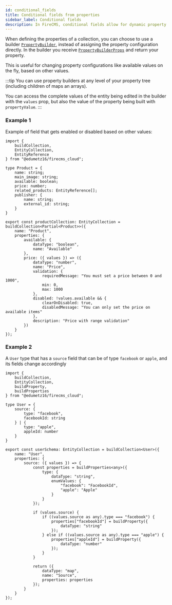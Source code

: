 ```yaml
---
id: conditional_fields
title: Conditional fields from properties
sidebar_label: Conditional fields
description: In FireCMS, conditional fields allow for dynamic property configurations within your collection schemas, offering responsive interfaces that adapt to other property values in real time. The `PropertyBuilder` function enables you to construct properties whose attributes, such as enabled or disabled states, are determined by the values of other fields in the entity. This is particularly useful when you want to create intuitive forms that change based on user input or data context, ensuring a seamless content management experience. Whether you're working with boolean toggles or conditional property types like in user authentication sources, FireCMS's conditional fields are essential tools for building flexible and user-responsive CMS platforms.
---
```


When defining the properties of a collection, you can choose to use a builder
[`PropertyBuilder`](../api/types/PropertyBuilder), instead of assigning the
property configuration directly. In the builder you
receive [`PropertyBuilderProps`](../api/types/PropertyBuilderProps)
and return your property.

This is useful for changing property configurations like available values on the
fly, based on other values.

:::tip
You can use property builders at any level of your property tree
(including children of maps an arrays).

You can access the complete values of the entity being edited in the builder
with the `values` prop, but also the value of the property being built with
`propertyValue`.
:::

### Example 1

Example of field that gets enabled or disabled based on other values:

```tsx
import {
    buildCollection,
    EntityCollection,
    EntityReference
} from "@edumetz16/firecms_cloud";

type Product = {
    name: string;
    main_image: string;
    available: boolean;
    price: number;
    related_products: EntityReference[];
    publisher: {
        name: string;
        external_id: string;
    }
}

export const productCollection: EntityCollection = buildCollection<Partial<Product>>({
    name: "Product",
    properties: {
        available: {
            dataType: "boolean",
            name: "Available"
        },
        price: ({ values }) => ({
            dataType: "number",
            name: "Price",
            validation: {
                requiredMessage: "You must set a price between 0 and 1000",
                min: 0,
                max: 1000
            },
            disabled: !values.available && {
                clearOnDisabled: true,
                disabledMessage: "You can only set the price on available items"
            },
            description: "Price with range validation"
        })
    }
});
```

### Example 2

A `User` type that has a `source` field that can be of type `facebook`
or `apple`, and its fields change accordingly

```tsx
import {
    buildCollection,
    EntityCollection,
    buildProperty,
    buildProperties
} from "@edumetz16/firecms_cloud";

type User = {
    source: {
        type: "facebook",
        facebookId: string
    } | {
        type: "apple",
        appleId: number
    }
}

export const userSchema: EntityCollection = buildCollection<User>({
    name: "User",
    properties: {
        source: ({ values }) => {
            const properties = buildProperties<any>({
                type: {
                    dataType: "string",
                    enumValues: {
                        "facebook": "FacebookId",
                        "apple": "Apple"
                    }
                }
            });

            if (values.source) {
                if ((values.source as any).type === "facebook") {
                    properties["facebookId"] = buildProperty({
                        dataType: "string"
                    });
                } else if ((values.source as any).type === "apple") {
                    properties["appleId"] = buildProperty({
                        dataType: "number"
                    });
                }
            }

            return ({
                dataType: "map",
                name: "Source",
                properties: properties
            });
        }
    }
});
```
